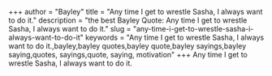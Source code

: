 +++
author = "Bayley"
title = "Any time I get to wrestle Sasha, I always want to do it."
description = "the best Bayley Quote: Any time I get to wrestle Sasha, I always want to do it."
slug = "any-time-i-get-to-wrestle-sasha-i-always-want-to-do-it"
keywords = "Any time I get to wrestle Sasha, I always want to do it.,bayley,bayley quotes,bayley quote,bayley sayings,bayley saying,quotes, sayings,quote, saying, motivation"
+++
Any time I get to wrestle Sasha, I always want to do it.

